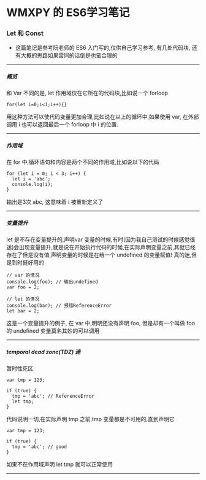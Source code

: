 # WMXPY 的 ES6学习笔记

### Let 和 Const

-   这篇笔记是参考阮老师的 ES6 入门写的,仅供自己学习参考, 有几处代码块, 还有大概的思路如果雷同的话倒是也蛮合理的

* * *

##### 概览

和 Var 不同的是, let 作用域仅在它所在的代码块,比如说一个 forloop

    for(let i=0;i<1;i++){}

用这种方法可以使代码变量更加合理,比如说在以上的循环中,如果使用 var, 在外部调用 i 也可以返回最后一个 forloop 中 i 的位置. 

* * *

##### 作用域

在 for 中,循环语句和内容是两个不同的作用域,比如说以下的代码

    for (let i = 0; i < 3; i++) {
      let i = 'abc';
      console.log(i);
    }

输出是3次 abc, 这意味着 i 被重新定义了  

* * *

##### 变量提升

let 是不存在变量提升的,声明var 变量的时候,有时(因为我自己测试的时候感觉很迷)会出现变量提升,就是说在开始执行代码的时候,在实际声明变量之前,其就已经存在了但是没有值,声明变量的时候是在给一个 undefined 的变量赋值! 真的迷,但是到时挺好用的

    // var 的情况
    console.log(foo); // 输出undefined
    var foo = 2;

    // let 的情况
    console.log(bar); // 报错ReferenceError
    let bar = 2;

这是一个变量提升的例子, 在 var 中,明明还没有声明 foo, 但是却有一个叫做 foo 的 undefined 变量莫名其妙的可以调用

* * *

##### temporal dead zone(TDZ) 迷

暂时性死区

    var tmp = 123;

    if (true) {
      tmp = 'abc'; // ReferenceError
      let tmp;
    }

代码说明一切,在实际声明 tmp 之前,tmp 变量都是不可用的,直到声明它

    var tmp = 123;

    if (true) {
      tmp = 'abc'; // good
    }

 如果不在作用域声明 let tmp 就可以正常使用

* * *
